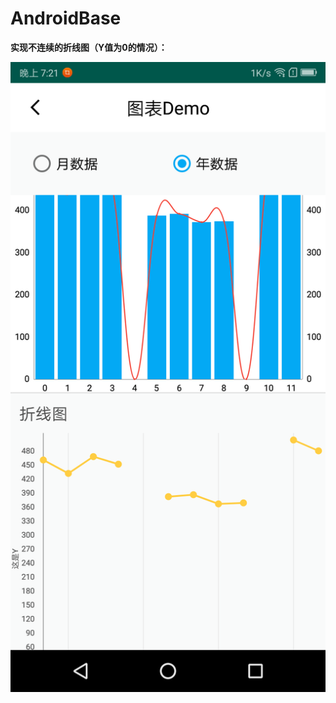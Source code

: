 # AndroidBase



**实现不连续的折线图（Y值为0的情况）：**

![](https://github.com/zhaoyuehai/AndroidBase/blob/master/Screenshot_2019-04-03-19-21-04-0038124047.png)
